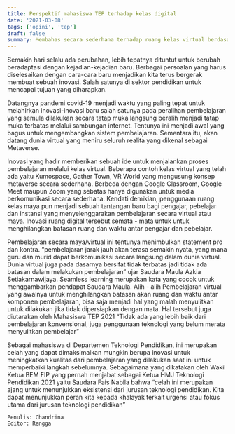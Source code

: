 ```yaml
---
title: Perspektif mahasiswa TEP terhadap kelas digital
date: '2021-03-08'
tags: ['opini', 'tep']
draft: false
summary: Membahas secara sederhana terhadap ruang kelas virtual berdasarkan sudut pandang dari mahasiswa TEP.
---
```



Semakin hari selalu ada perubahan, lebih tepatnya dituntut untuk berubah beradaptasi dengan kejadian-kejadian baru. Berbagai persoalan yang harus diselesaikan dengan cara-cara baru menjadikan kita terus bergerak membuat sebuah inovasi. Salah satunya di sektor pendidikan untuk mencapai tujuan yang diharapkan.

Datangnya pandemi covid-19 menjadi waktu yang paling tepat untuk melahirkan inovasi-inovasi baru salah satunya pada peralihan pembelajaran yang semula dilakukan secara tatap muka langsung beralih menjadi tatap muka terbatas melalui sambungan internet. Tentunya ini menjadi awal yang bagus untuk mengembangkan sistem pembelajaran. Sementara itu, akan datang dunia virtual yang meniru seluruh realita yang dikenal sebagai Metaverse.

Inovasi yang hadir memberikan sebuah ide untuk menjalankan proses pembelajaran melalui kelas virtual. Beberapa contoh kelas virtual yang telah ada yaitu Kumospace, Gather Town, VR World yang mengusung konsep metaverse secara sederhana. Berbeda dengan Google Classroom, Google Meet maupun Zoom yang sebatas hanya digunakan untuk media berkomunikasi secara sederhana. Kendati demikian, penggunaan ruang kelas maya pun menjadi sebuah tantangan baru bagi pengajar, pebelajar dan instansi yang menyelenggarakan pembelajaran secara virtual atau maya. Inovasi ruang digital tersebut semata - mata untuk untuk menghilangkan batasan ruang dan waktu antar pengajar dan pebelajar.

Pembelajaran secara maya/virtual ini tentunya menimbulkan statement pro dan kontra. “pembelajaran jarak jauh akan terasa semakin nyata, yang mana guru dan murid dapat berkomunikasi secara langsung dalam dunia virtual. Dunia virtual juga pada dasarnya bersifat tidak terbatas jadi tidak ada batasan dalam melakukan pembelajaran” ujar Saudara Maula Azkia Setiakarnawijaya. Seamless learning merupakan kata yang cocok untuk menggambarkan pendapat Saudara Maula. Alih - alih Pembelajaran virtual yang awalnya untuk menghilangkan batasan akan ruang dan waktu antar komponen pembelajaran, bisa saja menjadi hal yang malah menyulitkan untuk dilakukan jika tidak dipersiapkan dengan mata. Hal tersebut juga diutarakan  oleh Mahasiswa TEP 2021 “Tidak ada yang lebih baik dari pembelajaran konvensional, juga penggunaan teknologi yang belum merata menyulitkan pembelajar”

Sebagai mahasiswa di Departemen Teknologi Pendidikan, ini merupakan celah yang dapat dimaksimalkan mungkin berupa inovasi untuk meningkatkan kualitas dari pembelajaran yang dilakukan saat ini untuk memperbaiki langkah sebelumnya. Sebagaimana yang dikatakan oleh Wakil Ketua BEM FIP yang pernah menjabat sebagai Ketua HMJ Teknologi Pendidikan 2021 yaitu Saudara Fais Nabila bahwa “celah ini merupakan ajang untuk menunjukkan eksistensi dari jurusan teknologi pendidikan. Kita dapat menunjukkan peran kita kepada khalayak terkait urgensi atau fokus utama dari jurusan teknologi pendidikan”

```
Penulis: Chandrina
Editor: Rengga
```